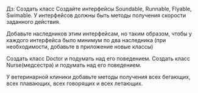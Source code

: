 Дз: Создать класс Создайте интерфейсы Soundable, Runnable, Flyable, Swimable. У интерфейсов должны быть
методы получения скорости заданного действия.

Добавьте наследников этим интерфейсам, но таким образом,
чтобы у каждого интерфейса было минимум по два наследника (при необходимости, добавьте в приложение новые классы)

Создать класс Doctor и подумать над его поведением. Создать класс Nurse(медсестра) и подумать над его поведением.

У ветеринарной клиники добавьте методы получения всех бегающих, всех плавающих, всех говорящих и всех летающих.
